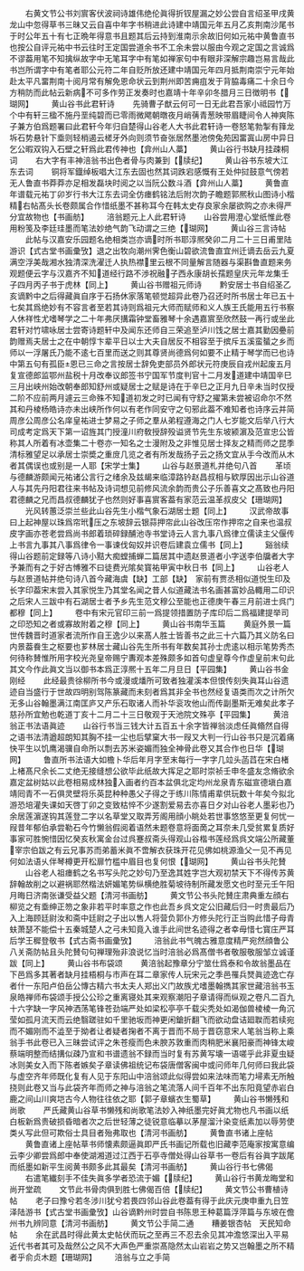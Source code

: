 <!-- { "loadSidebar": true } -->
　　右黄文节公书刘賔客伏波祠诗雄伟绝伦眞得折钗屋漏之妙公尝自言绍圣甲戌黄龙山中忽得草书三昧又云自喜中年字书稍进此诗建中靖国元年五月乙亥荆南沙尾书于时公年五十有七正晩年得意书且题其后云持到淮南示余故旧何如元祐中黄鲁直书也按公自评元祐中书云往时王定国尝道余书不工余未尝以服由今观之定国之言诚爲不谬葢用笔不知擒纵故字中无笔耳字中有笔如禅家句中有眼非深解宗趣岂易言哉此书岂所谓字中有笔者耶公元符二年自贬所放还建中靖国元年四月抵荆南崇宁元年始赴太平凡畱荆南十阅月常有解免恩命状云到荆州即苦痈疽发于背脇毒痛二十余日今方稍防而此帖云新病不可多作劳正发奏时也嘉靖十年辛卯冬腊月三日徴明书【瑚网】
　　黄山谷书此君轩诗
　　先骑曹子猷云何可一日无此君吾家小祗园竹万个中有轩三楹不施丹垩纯碧而已零雨微飔朝暾夜月峭蒨青葱映带眉睫间令人神爽陈子兼方伯爲题署曰此君轩今年归自楚得山谷老人大书此君轩诗一卷怒笔勃掣有箨龙坼石势悬针下埀则轻梢遏云槎牙外向则须节奋张居然墨池傍兔苑因畱寘山房中异日乞公暇双钩入石壁之轩爲此君传神也【弇州山人藁】
　　黄山谷行书缺月挂疎桐词
　　右大字有丰神涪翁书出色者骨与肉兼到【牍纪】
　　黄山谷书东坡大江东去词
　　铜将军鐡绰板唱大江东去固也然其词跌宕感慨有王处仲挝鼓意气傍若无人鲁直书莽莽亦足相发磊块时阅之以当阮公数斗酒【弇州山人藁】
　　黄鲁直年谱载元祐丁卯岁行书大江东去词全仿瘗鹤铭法后附次韵子瞻题郭熈秋山图诗小楷精右帖髙头长卷颇属合作惜纸墨不甚称耳今在韩太史存良家余屡欲购之亦未得严分宜故物也【书画舫】
　　涪翁题元上人此君轩诗
　　山谷尝用澄心堂纸惟此卷用粉笺及李廷珪墨而笔法妙绝气韵飞动谓之三绝【瑚网】
　　黄山谷三言诗帖
　　此帖与汉嘉安乐园题名绝相类岂亦谪时所书耶淳熈癸卯二月二十三日甫里陆游识【式古堂书画彚攷】退之出牧向潮州霁色衡山碧欲流鲁直宜州迁谪去岳云九夏满空浮美哉湘水独清深洗濯迁人执热襟里云根不同量解言随器与渠斟鲁直题来务观题便云字与汉嘉齐不知道经行路不渉祝融子西永康胡长孺题皇庆元年龙集壬子四月丙子书于虎林【同上】
　　黄山谷书赠祖元师诗
　　黔安居士书自绍圣乙亥谪黔中之后得藏眞自序于石扬休家落笔顿觉超异此卷乃召还时所书居士年已五十七矣其爲绝妙有不容言者至若其诗则爲祖元大师而赋师和义人族王氏能用五行书察人休祥性尤嗜琴学之二十年弗厌搆霜钟堂畜雅琴十余遇嘉賔至欣然鼓一再行或坐此君轩对竹啸咏居士尝寄诗题轩中及闻东还师自三荣追至泸川饯之居士嘉其勤因疉前韵赠焉夫居士之在中朝惇卞辈平日以士大夫自居反不相容至于摈斥五溪蛮蜑之乡而师以一浮屠氏乃能不逺七百里而送之则其尊贤尚德爲何如要不止精于琴学而已也诗中第五句有孤臣恩已三命之言按居士辞免吏部员外郎状元符庚辰自戎州起废五月复宣德郎监鄂州盐税十月改奉议郎签书宁国军节度判官十二月发道建中靖国辛巳三月出峡州始改朝奉郎知舒州或疑居士之赋是诗在于辛巳之正月九日辛未当时仅授二阶不应前两月遽云三命殊不知道初发之时已闻有守舒之擢第未尝被诏命尔不然其和丹棱杨皓诗亦未出峡所作何以有老作同安守之句邪此葢不难知者也诗序云并简周彦公周彦公名庠皇祐进士梦易之子师之羣从弟程遵海之门人七岁能文后举八行大司成考定爲天下第一诏旌其门授潼川府敎授辞殁谥贤节先生东坡颍濵及范宣忠公皆称其人所着有冰壶集二十卷亦一知名之士漫附及之非惟见居士择友之精而师之昆季清标雅望足以承居士崇奬之重庻几览之者有所发哉扬子云之扬文宜从手今改而从木者其偶误也或别是一人耶【宋学士集】
　　山谷与赵景道札并绝句八首
　　革顷与德麟游颇闻元祐诸公言行之绪余及兹朅来临漳路钤赵昌叔相与欵厚因出示山谷道人与其先丹阳君往来书帖及诗词想见前修风流余韵而贵公子乐善喜文之髙致也丹阳君德麟之兄而昌叔德麟犹子也然则好事喜賔客葢有家范云温革叔皮父【珊瑚网】
　　光风转蕙泛崇兰些此山谷先生小楷气象石湖居士题【同上】
　　汉武帝故事曰上起神屋以珠爲帘玳压之东坡辞云银蒜押帘此山谷改压帘作押帘之自来也温叔皮字画亦苍老尝爲尚书郎着琐碎録酺池寺书堂诗云人言九事八爲律立儒读主父偃传上书言九事其八事爲律令一事谏伐匈奴并识卷后建袁立儒书【同上】
　　谿翁续得山谷题前定録等八诗小黠大痴螳捕蝉二篇居其中遗赵景道者小字送李伯牖者大字予兼而有之于好古愽雅不曰徒费光隂矣寳祐甲寅中秋日书【同上】
　　山谷老人与赵景道帖并绝句诗八首今藏海虞【缺】工部【缺】　家前有贾丞相似道悦生印及长字印葢宋末尝入其家悦生乃其堂名闻之昔人似道藏法书名画甚富妙品輙用二印识之后宋人三跋中有石湖居士者予乡先生范文穆公至能也正德庚午春三月前进士呉门都穆【同上】
　　卷中有宋元官印三前一爲提领措置防子库印后二爲福建提举司之印恐知之者或寡故附着之穆【同上】
　　黄山谷书南华玉篇
　　黄庭外景一篇世传魏晋时道家者流所作自王逸少以来髙人胜士皆善书之此三十六篇乃其义防名曰内景葢飬生之枢要也芗林居士藏山谷先生所书有年数矣其孙士虎逺以相示笔势秀杰何待称賛惟所用字校光尧皇帝赐宁夀观本差殊颇多如首句虚皇尊今作虚皇前末句此其文今作此眞文当以御书本爲正淳熈十五年二月旦日【平园集】
　　黄山谷书金刚经
　　此经最贵徐柳所书今或漫或燔所可致者独灌溪本但恨传刻失眞耳山谷遗迹自当盛行于世故四明别驾陈篆藏而未刻者爲其非全书也然经复语类而次之计所欠无多山谷翰墨满江南匡庐又产乐石取诸人而补华衮攻他山而传副墨斯无难矣此孝子慈孙所宜勉也乾道丁亥十二月二十三日敬观于天池院文殊亭【平园集】
　　黄涪翁正书法语眞迹
　　山谷行书当三钱大计五百五十余字皆禅翁淡虑任眞翛然自得之语书法清遒超朗知其胸不挂一尘也后擘窠大书一叚又大判一行山谷书只是沉着痛快平生以饥鹰渴骥自命所以剽去苏米姿媚而独全神骨此卷又其合作也日华【瑚网】
　　鲁直所书法语大如檐卜华后年月字至末每行一字字几竝头菡蓞在宋白楮上楮髙尺余长二丈绝无接缝想公欲毕此纸故大挥足之耶时崇祯壬申冬盛友念脩欲余嘉定盆树姑以此卷相易成林独入画者约百本盆俱北定均州龙泉青东磁宣德塡白嘉靖囘青不一石俱灵壁将乐英昆种种愚父子得之于练川陈情甫辈供玩数十年矣今拟北游恐培灌失课如天啓丁卯之变致枯悴不少遂割爱易去亦喜日夕对山谷老人墨彩也乃余居莲濵遂钩其莲登二字以名草堂又取弄芳阁用顔小眺处若世事悠悠至更复何忧一叚昔年郁伯承尝勒石今竹懒翁假阅着语然未题卷意将面啇之耳奈未几受贫累复质好事家可胜惋惜因忆癸亥秋寓金台过呉蹇叔斋头得观山谷楷书莲经爲呉文端公所藏董宰宗伯跋之有云兄事苏而弟蓄米眞不啻解衣获珠开花见佛如桃源渔父一见不再见何如法语乆伴琴樽更开松扉竹槛中眉目也复何恨【瑚网】
　　黄山谷书头陀賛
　　山谷老人祖瘗鹤之名书写头陀之妙句乃至逸其姓字岂大观初禁天下不得传苏黄辞翰故削之以避祸耶然楷法妍媚笔势纵横绝胜菊坡待制所藏发愿文也时至元壬午阳月晦日济南张谦受益父题【清河书画舫】
　　黄文节公书头陀賛庄肃典重左顔右柳览之有埀绅正笏之象非若平时率意之作也此吾乡呉文定公旧藏后归一时贵最后乃入上海顾廷尉汝和斋中廷尉之子出以售人将营负郭仆方修头陀行正当购此惜子母青蚨萧瑟不能偿十五秦城楚人之弓未知竟入谁手此间世名迹得之者幸毋惜七寳庄严耳后学王穉登敬书【式古斋书画彚攷】
　　涪翁此书气魄古雅意度精严宛然顔鲁公八关斋防帖且头陀賛句句禅理殆非浪说忆当时涪翁必爲髙僧书者敬服敬服邹立诚谨跋【同上】
　　黄山谷书布袋颂
　　黄涪翁起豫章分宁筮仕爲泰和令故翁墨品在下邑爲多其著者缺月挂梧桐与市声在耳二章家传人玩宋元之季邑罹兵燹眞迹逸亡存者什一东阳卢伯岳公慱古精六书太夫人郑出义门故族尤嗜墨翰擕其家世藏涪翁书玉泉皓禅师布袋颂手授公公珍之重离寝处其来观察潮阳子章请得而纵观之卷凡二百九十六字缺一字风神洒荡笔锋苍劲端严处如梁松亭亭千载尖秃处如渴伽兽棱棱一角沉莹如孤月流天而云绝翳蹉驻如千里驰坂而神更闲鎗折翻飞而欲动盘诘廻聫而若续宛而不媚刚而不澁至于拗者让者疑者掬者不离于晋而不局于晋窃意宋人笔翁当称上乘翁手书此卷已入三昧尝试评之朱苍瘦而色未腴苏敦重而肉稍肥米襄阳豪而神锋太峻蔡端明整而结搆似疎乃宣和书谱遗翁不録而当时复有苏黄写壊一语嗟乎此非夏虫疑冰则美女入而下陈者嫉矣子章读佛祖统记布袋唐僧客闽中或问师年几何师曰我此袋与虚空齐年师既化复有人见于东阳山中涪翁颂此似得尝如来法味而笔力埽素无所触挠则此卷又当与此袋齐年而师之神与涪翁之笔流落人间千百年不出东阳竟望赤岩白鹿之间山川爽垲古今人物往往依之耶【郭子章蠙衣生蜀草】
　　黄山谷书懒残和尚歌
　　严氏藏黄山谷草书懒残和尚歌笔法妙入神纸墨完好眞尤物也凡书画以纸白板新爲贵破损昏暗者次之后世轻薄之徒锐意临摹以茅屋溜汁染变纸素加以辱劳使类乆写此但可欺俗士具目者殆弗取也【清河书画舫】
　　黄鲁直书诸上座帖
　　黄鲁直诸上座帖草书师懐素颇逼眞即严氏书画记所载也旧藏李范庵家按寓意编云李少卿尝爲郎中奉使湖湘道过江西于石亭寺僧处得山谷草书一卷后有谷眞字跋尾而纸墨如新平生阅黄书颇多此其最矣【清河书画舫】
　　黄山谷行书七佛偈
　　右遣笔纎刻手不佳失眞多学者恐流于媚【牍纪】
　　黄山谷行书黄龙晦堂和尚开堂疏
　　文节此书骨肉俱到胜七佛偈百倍【牍纪】
　　黄文节公书曹植诗帖
　　老子曰豫兮若冬涉川犹兮若畏四邻山谷此卷葢有得于此庆元庚申重九日笠泽陆游书【式古堂书画彚攷】山谷谪黔州时尝自书陈思王种葛篇浮萍篇与东坡在儋州书九辨同意【清河书画舫】
　　黄文节公手简二通
　　糟姜银杏帖　天民知命帖
　　余在武昌时得此黄太史帖伏而玩之至再三不忍去余见其冲澹悠深出入平易近代书者其可及哉然公之风不大声色严重崇髙隐然太山岩岩之势又岂翰墨之所不精者乎俞贞木题【珊瑚网】
　　涪翁与立之手简
